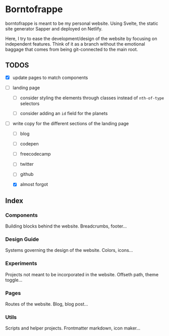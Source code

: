 # Borntofrappe

borntofrappe is meant to be my personal website. Using Svelte, the static site generator Sapper and deployed on Netlify.

Here, I try to ease the development/design of the website by focusing on independent features. Think of it as a branch without the emotional baggage that comes from being git-connected to the main root.

## TODOS

- [x] update pages to match components

- [ ] landing page

  - [ ] consider styling the elements through classes instead of `nth-of-type` selectors

  - [ ] consider adding an `id` field for the planets

- [ ] write copy for the different sections of the landing page

  - [ ] blog

  - [ ] codepen

  - [ ] freecodecamp

  - [ ] twitter

  - [ ] github

  - [x] almost forgot

## Index

### Components

Building blocks behind the website. Breadcrumbs, footer...

### Design Guide

Systems governing the design of the website. Colors, icons...

### Experiments

Projects not meant to be incorporated in the website. Offseth path, theme toggle...

### Pages

Routes of the website. Blog, blog post...

### Utils

Scripts and helper projects. Frontmatter markdown, icon maker...

